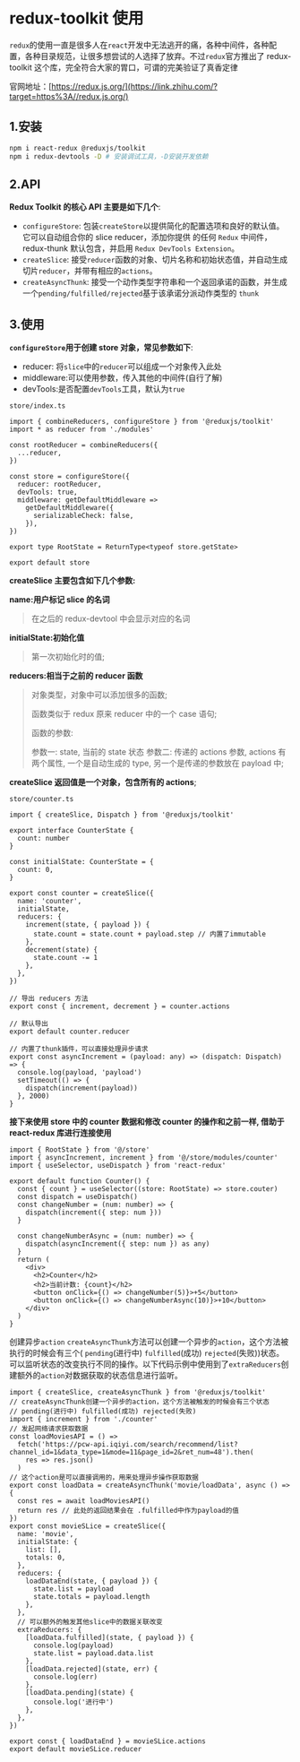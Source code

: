 # redux-toolkit 使用

`redux`的使用一直是很多人在`react`开发中无法逃开的痛，各种中间件，各种配置，各种目录规范，让很多想尝试的人选择了放弃。不过`redux`官方推出了 redux-toolkit 这个库，完全符合大家的胃口，可谓的完美验证了真香定律

官网地址：[https://redux.js.org/](https://link.zhihu.com/?target=https%3A//redux.js.org/)

## 1.安装

```bash
npm i react-redux @reduxjs/toolkit
npm i redux-devtools -D # 安装调试工具，-D安装开发依赖
```

## 2.API

**Redux Toolkit 的核心 API 主要是如下几个**:

- `configureStore`: 包装`createStore`以提供简化的配置选项和良好的默认值。它可以自动组合你的 slice reducer，添加你提供 的任何 `Redux` 中间件，redux-thunk 默认包含，并启用 `Redux DevTools Extension`。
- `createSlice`: 接受`reducer`函数的对象、切片名称和初始状态值，并自动生成切片`reducer`，并带有相应的`actions`。
- `createAsyncThunk`: 接受一个动作类型字符串和一个返回承诺的函数，并生成一个`pending/fulfilled/rejected`基于该承诺分派动作类型的 `thunk`

## 3.使用

**`configureStore`用于创建 store 对象，常见参数如下**:

- reducer: 将`slice`中的`reducer`可以组成一个对象传入此处
- middleware:可以使用参数，传入其他的中间件(自行了解)
- devTools:是否配置`devTools`工具，默认为`true`

`store/index.ts`

```tsx
import { combineReducers, configureStore } from '@reduxjs/toolkit'
import * as reducer from './modules'

const rootReducer = combineReducers({
  ...reducer,
})

const store = configureStore({
  reducer: rootReducer,
  devTools: true,
  middleware: getDefaultMiddleware =>
    getDefaultMiddleware({
      serializableCheck: false,
    }),
})

export type RootState = ReturnType<typeof store.getState>

export default store
```

**createSlice 主要包含如下几个参数:**

**name:用户标记 slice 的名词**

> 在之后的 redux-devtool 中会显示对应的名词

**initialState:初始化值**

> 第一次初始化时的值;

**reducers:相当于之前的 reducer 函数**

> 对象类型，对象中可以添加很多的函数;
>
> 函数类似于 redux 原来 reducer 中的一个 case 语句;
>
> 函数的参数:
>
> 参数一: state, 当前的 state 状态
> 参数二: 传递的 actions 参数, actions 有两个属性, 一个是自动生成的 type, 另一个是传递的参数放在 payload 中;

**createSlice 返回值是一个对象，包含所有的 actions**;

`store/counter.ts`

```tsx
import { createSlice, Dispatch } from '@reduxjs/toolkit'

export interface CounterState {
  count: number
}

const initialState: CounterState = {
  count: 0,
}

export const counter = createSlice({
  name: 'counter',
  initialState,
  reducers: {
    increment(state, { payload }) {
      state.count = state.count + payload.step // 内置了immutable
    },
    decrement(state) {
      state.count -= 1
    },
  },
})

// 导出 reducers 方法
export const { increment, decrement } = counter.actions

// 默认导出
export default counter.reducer

// 内置了thunk插件，可以直接处理异步请求
export const asyncIncrement = (payload: any) => (dispatch: Dispatch) => {
  console.log(payload, 'payload')
  setTimeout(() => {
    dispatch(increment(payload))
  }, 2000)
}
```

**接下来使用 store 中的 counter 数据和修改 counter 的操作和之前一样, 借助于 react-redux 库进行连接使用**

```tsx
import { RootState } from '@/store'
import { asyncIncrement, increment } from '@/store/modules/counter'
import { useSelector, useDispatch } from 'react-redux'

export default function Counter() {
  const { count } = useSelector((store: RootState) => store.couter)
  const dispatch = useDispatch()
  const changeNumber = (num: number) => {
    dispatch(increment({ step: num }))
  }

  const changeNumberAsync = (num: number) => {
    dispatch(asyncIncrement({ step: num }) as any)
  }
  return (
    <div>
      <h2>Counter</h2>
      <h2>当前计数: {count}</h2>
      <button onClick={() => changeNumber(5)}>+5</button>
      <button onClick={() => changeNumberAsync(10)}>+10</button>
    </div>
  )
}
```

创建异步`action`
`createAsyncThunk`方法可以创建一个异步的`action`，这个方法被执行的时候会有三个( `pending`(进行中) `fulfilled`(成功) `rejected`(失败))状态。可以监听状态的改变执行不同的操作。以下代码示例中使用到了`extraReducers`创建额外的`action`对数据获取的状态信息进行监听。

```tsx
import { createSlice, createAsyncThunk } from '@reduxjs/toolkit'
// createAsyncThunk创建一个异步的action，这个方法被触发的时候会有三个状态
// pending(进行中) fulfilled(成功) rejected(失败)
import { increment } from './counter'
// 发起网络请求获取数据
const loadMoviesAPI = () =>
  fetch('https://pcw-api.iqiyi.com/search/recommend/list?channel_id=1&data_type=1&mode=11&page_id=2&ret_num=48').then(
    res => res.json()
  )
// 这个action是可以直接调用的，用来处理异步操作获取数据
export const loadData = createAsyncThunk('movie/loadData', async () => {
  const res = await loadMoviesAPI()
  return res // 此处的返回结果会在 .fulfilled中作为payload的值
})
export const movieSLice = createSlice({
  name: 'movie',
  initialState: {
    list: [],
    totals: 0,
  },
  reducers: {
    loadDataEnd(state, { payload }) {
      state.list = payload
      state.totals = payload.length
    },
  },
  // 可以额外的触发其他slice中的数据关联改变
  extraReducers: {
    [loadData.fulfilled](state, { payload }) {
      console.log(payload)
      state.list = payload.data.list
    },
    [loadData.rejected](state, err) {
      console.log(err)
    },
    [loadData.pending](state) {
      console.log('进行中')
    },
  },
})

export const { loadDataEnd } = movieSLice.actions
export default movieSLice.reducer
```
 
 
 <git-talk/>